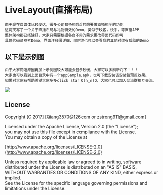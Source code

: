 # LiveLayout(直播布局)

    由于现在自媒体比较发达，很多公司都争相恐后的想要做直播相关的功能
    这两天写了一个关于直播布局与礼物特效的Demo，类似于映客，快手，等直播APP
    整体架构都已搭建好，大家只需要根据各自不同的需求更改界面代码即可
    具体代码请参考Demo，界面注释很详细，同时你也可以查看我的其他对你有帮助的Demo
    
## 以下是示例图

    由于大家网速原因再加上示例图较大可能会显示较慢，大家可以多刷新几下！！！
    大家也可以看到上面目录中有一个appSample.apk，也可下载安装该安装包预览效果。
    如果对大家有帮助希望大家多多click star O(∩_∩)O，大家也可以加入交流群相互交流。

![](https://github.com/Qiang3570/LiveLayout/blob/master/sample.gif)

## License
Copyright [C 2017] [Qiang3570@126.com or zstrong911@gmail.com]

Licensed under the Apache License, Version 2.0 (the "License");</br>
you may not use this file except in compliance with the License.</br>
You may obtain a copy of the License at

[http://www.apache.org/licenses/LICENSE-2.0](http://www.apache.org/licenses/LICENSE-2.0)

Unless required by applicable law or agreed to in writing, software</br>
distributed under the License is distributed on an "AS IS" BASIS,</br>
WITHOUT WARRANTIES OR CONDITIONS OF ANY KIND, either express or implied.</br>
See the License for the specific language governing permissions and</br>
limitations under the License.